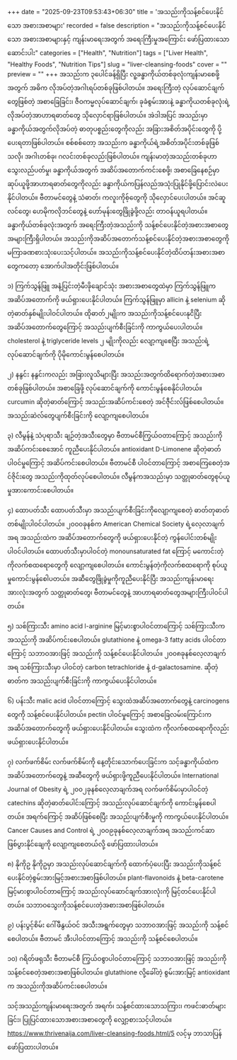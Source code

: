 +++
date = "2025-09-23T09:53:43+06:30"
title = 'အသည်းကိုသန့်စင်ပေးနိုင်သော အစားအစာများ'
recorded = false
description = "အသည်းကိုသန့်စင်ပေးနိုင်သော အစားအစာများနှင့် ကျန်းမာရေးအတွက် အရေးကြီးမှုအကြောင်း ဖော်ပြထားသော ဆောင်းပါး"
categories = ["Health", "Nutrition"]
tags = ["Liver Health", "Healthy Foods", "Nutrition Tips"]
slug = "liver-cleansing-foods"
cover = ""
preview = ""
+++
အသည်းက ၃ပေါင်ခန့်ရှိပြီး လူ့ခန္ဓာကိုယ်တစ်ခုလုံးကျန်းမာစေဖို့အတွက် အဓိက လိုအပ်တဲ့အဂါၤရပ်တစ်ခုဖြစ်ပါတယ်။ အရေးကြီးတဲ့ လုပ်ဆောင်ချက်တွေဖြစ်တဲ့ အစာခြေခြင်း၊ ဇီဝကမ္မလုပ်ဆောင်ချက်၊ ခုခံစွမ်းအားနဲ့ ခန္ဓာကိုယတစ်ခုလုံးရဲ့လိုအပ်တဲ့အာဟာရဓာတ်တွေ သိုလှောင်ရာဖြစ်ပါတယ်။ အဲဒါအပြင် အသည်းမှာ ခန္ဓာကိုယ်အတွက်လိုအပ်တဲ့ ဓာတုပစ္စည်းတွေကိုလည်း အခြားအစိတ်အပိုင်းတွေကို ပို့ပေးရတာဖြစ်ပါတယ်။ စစ်စစ်တော့ အသည်းက ခန္ဓာကိုယ်ရဲ့အစိတ်အပိုင်းတစ်ခုဖြစ်သလို၊ အဂါၤတစ်ခု၊ ဂလင်းတစ်ခုလည်းဖြစ်ပါတယ်။
ကျန်းမာတဲ့အသည်းတစ်ခုဟာ သွေးလည်ပတ်မှု၊ ခန္ဓာကိုယ်အတွက် အဆိပ်အတောက်ကင်းစေဖို့၊ အစာခြေနေစဉ်မှာ ဆုပ်ယူဖို့အာဟာရဓာတ်တွေကိုလည်း ခန္ဓာကိုယ်ကပြန်လည်အသုံးပြုနိုင်ဖို့ပြောင်းလဲပေးနိုင်ပါတယ်။ ဗီတာမင်တွေနဲ့ သံဓာတ်၊ ကလူးကိုစ့်တွေကို သိုလှောင်ပေးပါတယ်။
အင်ဆူလင်တွေ၊ ဟေမိုကလိုဘင်တွေနဲ့ ဟော်မုန်းတွေဖြိုခွဲဖို့လည်း တာဝန်ယူရပါတယ်။
ခန္ဓာကိုယ်တစ်ခုလုံးအတွက် အရေးကြီးတဲ့အသည်းကို သန့်စင်ပေးနိုင်တဲ့အစားအစာတွေအများကြီးရှိပါတယ်။ အသည်းကိုအဆိပ်အတောက်သန့်စင်ပေးနိုင်တဲ့အစားအစာတွေကို မကြာခဏစားသုံးပေးသင့်ပါတယ်။ အသည်းကိုသန့်စင်ပေးနိုင်တဲ့ထိပ်တန်းအစားအစာတွေကတော့ အောက်ပါအတိုင်းဖြစ်ပါတယ်။

၁) ကြက်သွန်ဖြူ
အနံ့ပြင်းတဲ့မီးဖိုချောင်သုံး အစားအစာတွေထဲမှာ ကြက်သွန်ဖြူက အဆိပ်အတောက်ကို ဖယ်ရှားပေးနိုင်ပါတယ်။ ကြက်သွန်ဖြူမှာ allicin နဲ့ selenium ဆိုတဲ့ဓာတ်နှစ်မျိုးပါဝင်ပါတယ်။ ထိုဓာတ်၂မျိုးက အသည်းကိုသန့်စင်ပေးနုငိပြီး အဆိပ်အတောက်တွေကြောင့် အသည်းပျက်စီးခြင်းကို ကာကွယ်ပေးပါတယ်။
cholesterol နဲ့ triglyceride levels ၂ မျိုးကိုလည်း လျော့ကျစေပြီး အသည်းရဲ့လုပ်ဆောင်ချက်ကို ပိုမိုကောင်းမွန်စေပါတယ်။

၂) နနွင်း
နနွင်းကလည်း အခြားလူသိများပြီး အသည်းအတွက်ထိရောက်တဲ့အစားအစာတစ်ခုဖြစ်ပါတယ်။ အစာခြေဖို့ လုပ်ဆောင်ချက်ကို ကောင်းမွန်စေနိုင်ပါတယ်။ curcumin ဆိုတဲ့ဓာတ်ကြောင့် အသည်းအဆိပ်ကင်းစေတဲ့ အင်ဇီုင်းလ်ဖြစ်စေပါတယ်။ အသည်းဆဲလ်တွေပျက်စီးခြင်းကို လျော့ကျစေပါတယ်။

၃) လီမွန်နဲ့ သံပုရာသီး
ချဉ်တဲ့အသီးတွေမှာ ဗီတာမင်စီကြွယ်ဝတာကြောင့် အသည်းကိုအဆိပ်ကင်းစေအောင် ကူညီပေးနိုင်ပါတယ်။ antioxidant D-Limonene ဆိုတဲ့ဓာတ်ပါဝင်မှုကြောင့် အဆိပ်ကင်းစေပါတယ်။ ဗီတာမင်စီ ပါဝင်တာကြောင့် အစာကြေစေတဲ့အင်ဇိုင်းတွေ အသည်းကိုထုတ်လုပ်စေပါတယ်။ လီမွန်ကအသည်းမှာ သတ္တုဓာတ်တွေစုပ်ယူမှုအားကောင်းစေပါတယ်။

၄) ထောပတ်သီး
ထောပတ်သီးမှာ အသည်းပျက်စီးခြင်းကိုလျော့ကျစေတဲ့ ဓာတ်တုဓာတ်တစ်မျိုးပါဝင်ပါတယ်။ ၂၀၀၀ခုနစ်က American Chemical Society ရဲ့လေ့လာချက်အရ အသည်းထဲက အဆိပ်အတောက်တွေကို ဖယ်ရှားပေးနိုင်တဲ့ ကွန်ပေါင်းတစ်မျိုးပါဝင်ပါတယ်။ ထောပတ်သီးမှာပါဝင်တဲ့ monounsaturated fat ကြောင့် မကောင်းတဲ့ကိုလက်စထရောတွေကို လျော့ကျစေပါတယ်။ ကောင်းမွန်တဲ့ကိုလက်စထရောကို စုပ်ယူမှုကောင်းမွန်စေါပတယ်။ အဆီတွေဖြိုခွဲမှုကိုကူညီပေးနိုင်ပြီး အသည်းကျန်းမာရေးအားလုံးအတွက် သတ္တုဓာတ်တွေ၊ ဗီတာမင်တွေနဲ့ အာဟာရဓာတ်တွေအများကြီးပါဝင်ပါတယ်။

၅) သစ်ကြားသီး
amino acid l-arginine မြင့်မားစွာပါဝင်တာကြောင့် သစ်ကြားသီးက အသည်းကို အဆိပ်ကင်းစေပါတယ်။
glutathione နဲ့ omega-3 fatty acids ပါဝင်တာကြောင့် သဘာဝအားဖြင့် အသည်းကို သန့်စင်ပေးနိုင်ပါတယ်။ ၂၀၀၈ခုနစ်လေ့လာချက်အရ သစ်ကြားသီးမှာ ပါဝင်တဲ့ carbon tetrachloride နဲ့ d-galactosamine. ဆိုတဲ့ဓာတ်က အသည်းပျက်စီးခြင်းကို ကာကွယ်ပေးနိုင်ပါတယ်။

၆) ပန်းသီး
malic acid ပါဝင်တာကြောင့် သွေးထဲအဆိပ်အတောက်တွေနဲ့ carcinogens တွေကို သန့်စင်ပေးနိုင်ပါတယ်။ pectin ပါဝင်မှုကြောင့် အစာခြေလမ်းကြောင်းက အဆိပ်အတောက်တွေကို ဖယ်ရှားပေးနိုင်ပါတယ်။ သွေးထဲက ကိုလက်စထရောကိုလည်း ဖယ်ရှားပေးနိုင်ပါတယ်။

၇) လက်ဖက်စိမ်း
လက်ဖက်စိမ်းကို နေ့တိုင်းသောက်ပေးခြင်းက သင့်ခန္ဓာကိုယ်ထဲက အဆိပ်အတောက်တွေနဲ့ အဆီတွေကို ဖယ်ရှားဖို့ကူညီပေးနိုင်ပါတယ်။ International Journal of Obesity ရဲ့ ၂၀၀၂ခုနစ်လေ့လာချက်အရ လက်ဖက်စိမ်းမှာပါဝင်တဲ့ catechins ဆိုတဲ့ဓာတ်ပေါင်းကြောင့် အသည်းလုပ်ဆောင်ချက်ကို ကောင်းမွန်စေပါတယ်။ အရက်ကြောင့် အဆိပ်ဖြစ်စေပြီး အသည်းပျက်စီးမှုကို ကာကွယ်ပေးနိုင်ပါတယ်။ Cancer Causes and Control ရဲ့ ၂၀၀၉ခုနစ်လေ့လာချက်အရ အသည်းကင်ဆာဖြစ်ပွားနိုင်ချေကို လျော့ကျစေတယ်လို့ ဖော်ပြထားပါတယ်။

၈) နိုကိုဥ
နိုကိုဥမှာ အသည်းလုပ်ဆောင်ချက်ကို ထောက်ပံ့ပေးပြီး အသည်းကိုသန့်စင်ပေးနိုင်တဲ့စွမ်းအားမြင့်အစားအစာဖြစ်ပါတယ်။ plant-flavonoids နဲ့ beta-carotene မြင့်မားစွာပါဝင်တာကြောင့် အသည်းလုပ်ဆောင်ချက်အားလုံးကို မြင့်တင်ပေးနိုင်ပါတယ်။ သဘာဝသွေးကိုသန့်စင်ပေးတဲ့အစားအစာဖြစ်ပါတယ်။

၉) ပန်းပွင့်စိမ်း
ဂေါ်ဖီနွယ်ဝင် အသီးအရွက်တွေမှာ သဘာဝအားဖြင့် အသည်းကို သန့်စင်စေပါတယ်။ ဗီတာမင် အီးပါဝင်တာကြောင့် အသည်းကို သန့်စင်စေပါတယ်။

၁၀) ဂရိတ်ဖရုသီး
ဗီတာမင်စီ ကြွယ်ဝစွာပါဝင်တာကြောင့် သဘာဝအားဖြင့် အသည်းကို သန့်စင်စေတဲ့အစားအစာဖြစ်ပါတယ်။ glutathione လို့ခေါ်တဲ့ စွမ်းအားမြင့် antioxidant က အသည်းကိုအဆိပ်ကင်းစေပါတယ်။

သင့်အသည်းကျန်းမာရေးအတွက် အရက်၊ သန့်စင်ထားသောသကြား၊ ကဖင်းဓာတ်များခြင်း၊ ပြုပြင်ထားသောအစားအစာတွေကို လျှော့စားသင့်ပါတယ်။
https://www.thrivenaija.com/liver-cleansing-foods.html/5 လင့်မှ ဘာသာပြန်ဖော်ပြထားပါတယ်။ 